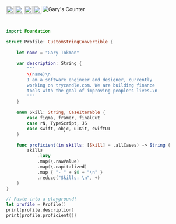 
<a href="https://twitter.com/f6ary">
  <img align="left" alt="Gary's | Twitter" width="22px" src="https://raw.githubusercontent.com/peterthehan/peterthehan/master/assets/twitter.svg" />
</a>
<a href="https://www.linkedin.com/in/garytokman/">
  <img align="left" alt="Gary's LinkedIN" width="22px" src="https://raw.githubusercontent.com/peterthehan/peterthehan/master/assets/linkedin.svg" />
</a>
<a href="https://garytokman.me/playlist">
  <img align="left" alt="Gary's Apple Music" width="22px" src="https://static.wikia.nocookie.net/logopedia/images/c/cb/Apple_Music_Icon_RGB_lg_073120.svg/revision/latest/scale-to-width-down/361?cb=20200921150442" />
</a>
<a href="https://www.patreon.com/6ary">
  <img align="left" alt="Gary's Medium" width="22px" src="https://user-images.githubusercontent.com/12258850/114738284-d2b6c700-9d15-11eb-8071-96fd30aa8b11.png" />
</a>
<a href="https://github.com/gtokman">
  <img align="left" alt="Gary's Counter" src="https://visitor-badge.glitch.me/badge?page_id=gtokman.gtokman" />
</a>

<br>
<br>

```swift

import Foundation

struct Profile: CustomStringConvertible {
    
    let name = "Gary Tokman"
    
    var description: String {
        """
        \(name)\n
        I am a software engineer and designer, currently
        working on trycandle.com. We are building finance
        tools with the goal of improving people's lives.\n
        """
    }
    
    enum Skill: String, CaseIterable {
        case figma, framer, finalCut
        case rN, TypeScript, JS
        case swift, objc, uIKit, swiftUI
    }
    
    func proficient(in skills: [Skill] = .allCases) -> String {
        skills
            .lazy
            .map(\.rawValue)
            .map(\.capitalized)
            .map { "- " + $0 + "\n" }
            .reduce("Skills: \n", +)
    }
}

// Paste into a playground!
let profile = Profile()
print(profile.description)
print(profile.proficient())

```
